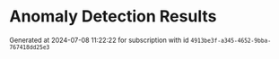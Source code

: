 # Anomaly Detection Results


<sup>Generated at 2024-07-08 11:22:22 for subscription with id `4913be3f-a345-4652-9bba-767418dd25e3`</sup>
